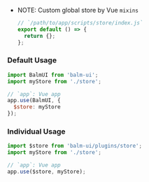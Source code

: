 - NOTE: Custom global store by Vue `mixins`

  ```js
  // `/path/to/app/scripts/store/index.js`
  export default () => {
    return {};
  };
  ```

### Default Usage

```js
import BalmUI from 'balm-ui';
import myStore from './store';

// `app`: Vue app
app.use(BalmUI, {
  $store: myStore
});
```

### Individual Usage

```js
import $store from 'balm-ui/plugins/store';
import myStore from './store';

// `app`: Vue app
app.use($store, myStore);
```
